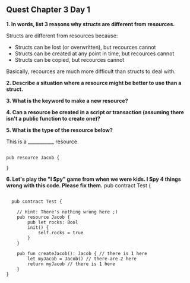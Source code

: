## Quest Chapter 3 Day 1

**1. In words, list 3 reasons why structs are different from resources.**

Structs are different from resources because:

- Structs can be lost (or overwritten), but recources cannot
- Structs can be created at any point in time, but recources cannot
- Structs can be copied, but recources cannot

Basically, recources are much more difficult than structs to deal with.

**2. Describe a situation where a resource might be better to use than a struct.**

**3. What is the keyword to make a new resource?**

**4. Can a resource be created in a script or transaction (assuming there isn't a public function to create one)?**

**5. What is the type of the resource below?**

This is a ___________ resource. 

```Cadence

pub resource Jacob {

}
```

**6. Let's play the "I Spy" game from when we were kids. I Spy 4 things wrong with this code. Please fix them.**
pub contract Test {

```Cadence

  pub contract Test {

    // Hint: There's nothing wrong here ;)
    pub resource Jacob {
        pub let rocks: Bool
        init() {
            self.rocks = true
        }
    }

    pub fun createJacob(): Jacob { // there is 1 here
        let myJacob = Jacob() // there are 2 here
        return myJacob // there is 1 here
    }
}
```
